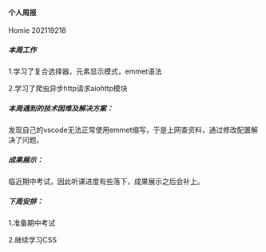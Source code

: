 #### 个人周报

Homie 202119218

##### 本周工作

1.学习了复合选择器，元素显示模式，emmet语法

2.学习了爬虫异步http请求aiohttp模块

##### 本周遇到的技术困难及解决方案：

发现自己的vscode无法正常使用emmet缩写，于是上网查资料，通过修改配置解决了问题。

##### 成果展示：

临近期中考试，因此听课进度有些落下，成果展示之后会补上。

##### 下周安排：

1.准备期中考试

2.继续学习CSS

